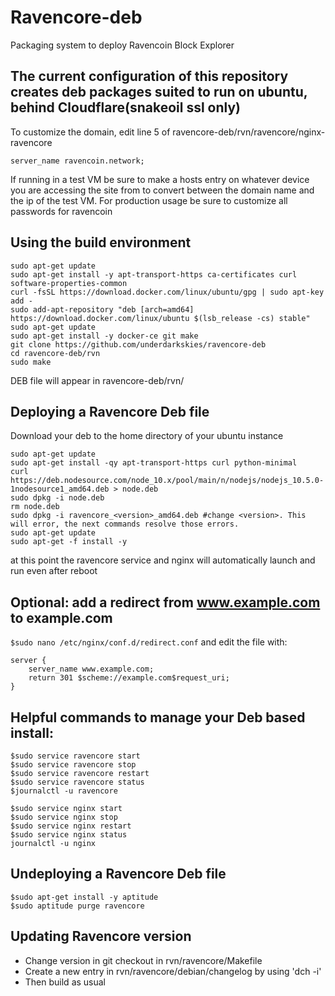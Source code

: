 Ravencore-deb
===========
Packaging system to deploy Ravencoin Block Explorer

The current configuration of this repository creates deb packages suited to run on ubuntu, behind Cloudflare(snakeoil ssl only)
------------------

To customize the domain, edit line 5 of ravencore-deb/rvn/ravencore/nginx-ravencore  
```
server_name ravencoin.network;
```
If running in a test VM be sure to make a hosts entry on whatever device you are accessing the site from to convert between the domain name and the ip of the test VM. For production usage be sure to customize all passwords for ravencoin

Using the build environment 
------------------
````
sudo apt-get update
sudo apt-get install -y apt-transport-https ca-certificates curl software-properties-common
curl -fsSL https://download.docker.com/linux/ubuntu/gpg | sudo apt-key add -
sudo add-apt-repository "deb [arch=amd64] https://download.docker.com/linux/ubuntu $(lsb_release -cs) stable"
sudo apt-get update
sudo apt-get install -y docker-ce git make
git clone https://github.com/underdarkskies/ravencore-deb
cd ravencore-deb/rvn
sudo make
````
DEB file will appear in ravencore-deb/rvn/

Deploying a Ravencore Deb file
------------------------------------
Download your deb to the home directory of your ubuntu instance
````
sudo apt-get update
sudo apt-get install -qy apt-transport-https curl python-minimal
curl https://deb.nodesource.com/node_10.x/pool/main/n/nodejs/nodejs_10.5.0-1nodesource1_amd64.deb > node.deb
sudo dpkg -i node.deb
rm node.deb
sudo dpkg -i ravencore_<version>_amd64.deb #change <version>. This will error, the next commands resolve those errors.
sudo apt-get update
sudo apt-get -f install -y
````
at this point the ravencore service and nginx will automatically launch and run even after reboot

Optional: add a redirect from www.example.com to example.com
----
````$sudo nano /etc/nginx/conf.d/redirect.conf````
and edit the file with:
````
server {
    server_name www.example.com;
    return 301 $scheme://example.com$request_uri;
}
````

Helpful commands to manage your Deb based install:
----
````
$sudo service ravencore start
$sudo service ravencore stop
$sudo service ravencore restart
$sudo service ravencore status
$journalctl -u ravencore

$sudo service nginx start
$sudo service nginx stop
$sudo service nginx restart
$sudo service nginx status
journalctl -u nginx
````
Undeploying a Ravencore Deb file
----
````
$sudo apt-get install -y aptitude
$sudo aptitude purge ravencore
````
Updating Ravencore version
---------------------------------
* Change version in git checkout in rvn/ravencore/Makefile
* Create a new entry in rvn/ravencore/debian/changelog by using 'dch -i'
* Then build as usual
